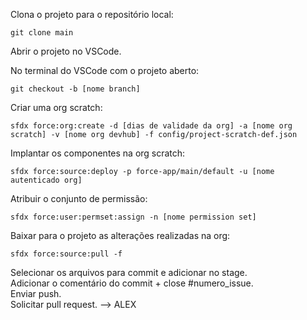 Clona o projeto para o repositório local:
```
git clone main
```

Abrir o projeto no VSCode.

No terminal do VSCode com o projeto aberto:
```
git checkout -b [nome branch]
```

Criar uma org scratch:
```
sfdx force:org:create -d [dias de validade da org] -a [nome org scratch] -v [nome org devhub] -f config/project-scratch-def.json 
```

Implantar os componentes na org scratch:
```
sfdx force:source:deploy -p force-app/main/default -u [nome autenticado org]
```

Atribuir o conjunto de permissão:
```
sfdx force:user:permset:assign -n [nome permission set]
```

Baixar para o projeto as alterações realizadas na org:
```
sfdx force:source:pull -f
```

Selecionar os arquivos para commit e adicionar no stage.  
Adicionar o comentário do commit + close #numero_issue.  
Enviar push.  
Solicitar pull request. --> ALEX 
